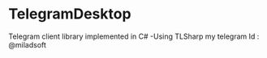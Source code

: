 # TelegramDesktop
Telegram client library implemented in C# -Using TLSharp
my telegram Id : @miladsoft
